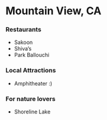 # Mountain View, CA

### Restaurants
- Sakoon
- Shiva’s
- Park Ballouchi

### Local Attractions
- Amphitheater :)

### For nature lovers
- Shoreline Lake
